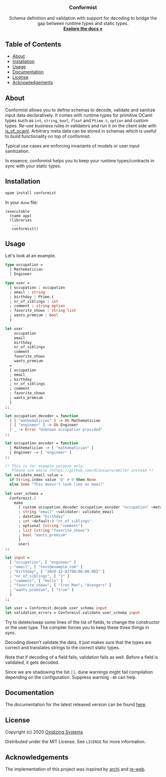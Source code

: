 <p align="center">
  <!-- <a href="https://github.com/oxidizing/conformist"> -->
  <!--   <img src="images/logo.jpg" alt="Logo" width="400" height="240"> -->
  <!-- </a> -->
  <h3 align="center">Conformist</h3>

  <p align="center">
    Schema definition and validation with support for decoding to bridge the gap between runtime types and static types.
    <br />
    <a href="https://oxidizing.github.io/conformist/conformist/Conformist/index.html"><strong>Explore the docs »</strong></a>
  </p>
</p>

<!-- TABLE OF CONTENTS -->
## Table of Contents

* [About](#about)
* [Installation](#installation)
* [Usage](#usage)
* [Documentation](#documentation)
* [License](#license)
* [Acknowledgements](#acknowledgements)

## About

Conformist allows you to define schemas to decode, validate and sanitize input data declaratively. It comes with runtime types for primitive OCaml types such as `int`, `string`, `bool`, `float` and `Ptime.t`, `option` and custom types. Re-use business rules in validators and run it on the client side with [js_of_ocaml](https://github.com/ocsigen/js_of_ocaml/). Arbitrary meta data can be stored in schemas which is useful to build functionality on top of conformist.

Typical use cases are enforcing invariants of models or user input sanitization.

In essence, conformist helps you to keep your runtime types/contracts in sync with your static types.

## Installation

```sh
opam install conformist
```

In your `dune` file:

```
(executable
  (name app)
  (libraries
   ...
   conformist))
```

## Usage

Let's look at an example.

```ocaml
type occupation =
  | Mathematician
  | Engineer

type user =
  { occupation : occupation
  ; email : string
  ; birthday : Ptime.t
  ; nr_of_siblings : int
  ; comment : string option
  ; favorite_shows : string list
  ; wants_premium : bool
  }

let user
    occupation
    email
    birthday
    nr_of_siblings
    comment
    favorite_shows
    wants_premium
  =
  { occupation
  ; email
  ; birthday
  ; nr_of_siblings
  ; comment
  ; favorite_shows
  ; wants_premium
  }
;;

let occupation_decoder = function
  | [ "mathematician" ] -> Ok Mathematician
  | [ "engineer" ] -> Ok Engineer
  | _ -> Error "Unknown occupation provided"
;;

let occupation_encoder = function
  | Mathematician -> [ "mathematician" ]
  | Engineer -> [ "engineer" ]
;;

(* This is for example purpose only. 
   Please use emile (https://github.com/dinosaure/emile) instead *)
let validate_email value =
  if String.index value '@' > 0 then None
  else Some "This doesn't look like an email"
  
let user_schema =
  Conformist.(
    make
      [ custom occupation_decoder occupation_encoder "occupation" ~meta:()
      ; string "email" ~validator: validate_email
      ; datetime "birthday"
      ; int ~default:0 "nr_of_siblings"
      ; optional (string "comment")
      ; list (string "favorite_shows")
      ; bool "wants_premium"
      ]
      user)
;;

let input =
  [ "occupation", [ "engineer" ]
  ; "email", [ "test@example.com" ]
  ; "birthday", [ "2020-12-01T00:00:00.00Z" ]
  ; "nr_of_siblings", [ "3" ]
  ; "comment", [ "hello" ]
  ; "favorite_shows", [ "Iron Man"; "Avengers" ]
  ; "wants_premium", [ "true" ]
  ]
;;

let user = Conformist.decode user_schema input
let validation_errors = Conformist.validate user_schema input
```

Try to delete/swap some lines of the list of fields, to change the constructor or the user type. The compiler forces you to keep these three things in sync.

Decoding doesn't validate the data, it just makes sure that the types are correct and translates strings to the correct static types.

Note that if decoding of a field fails, validation fails as well. Before a field is validated, it gets decoded.

Since we are shadowing the list `[]`, dune warnings might fail compilation depending on the configuration. Suppress warning `-40` can help.

## Documentation

The documentation for the latest released version can be found [here](https://oxidizing.github.io/conformist/conformist/Conformist/index.html).

## License

Copyright (c) 2020 [Oxidizing Systems](https://oxidizing.io/)

Distributed under the MIT License. See `LICENSE` for more information.

## Acknowledgements

The implementation of this project was inspired by [archi](https://github.com/anmonteiro/archi) and [re-web](https://github.com/yawaramin/re-web).

